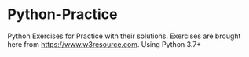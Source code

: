 # Python-Practice
Python Exercises for Practice with their solutions.
Exercises are brought here from https://www.w3resource.com.
Using Python 3.7+

